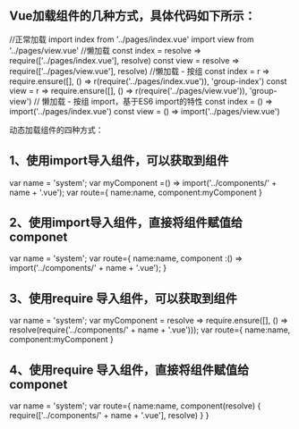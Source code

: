 


## Vue加载组件的几种方式，具体代码如下所示：

//正常加载
import index from '../pages/index.vue'
import view from '../pages/view.vue'
//懒加载
const index = resolve => require(['../pages/index.vue'], resolve)
const view = resolve => require(['../pages/view.vue'], resolve)
//懒加载 - 按组
const index = r => require.ensure([], () => r(require('../pages/index.vue')), 'group-index')
const view = r => require.ensure([], () => r(require('../pages/view.vue')), 'group-view')
// 懒加载 - 按组 import，基于ES6 import的特性
const index = () => import('../pages/index.vue')
const view = () => import('../pages/view.vue')


动态加载组件的四种方式：

## 1、使用import导入组件，可以获取到组件

var name = 'system';
var myComponent =() => import('../components/' + name + '.vue');
var route={
  name:name,
  component:myComponent
}
## 2、使用import导入组件，直接将组件赋值给componet

var name = 'system';
var route={
  name:name,
  component :() => import('../components/' + name + '.vue');
}
## 3、使用require 导入组件，可以获取到组件

var name = 'system';
var myComponent = resolve => require.ensure([], () => resolve(require('../components/' + name + '.vue')));
var route={
  name:name,
  component:myComponent
}
## 4、使用require 导入组件，直接将组件赋值给componet

var name = 'system';
var route={
  name:name,
  component(resolve) {
    require(['../components/' + name + '.vue'], resolve)
  }
}